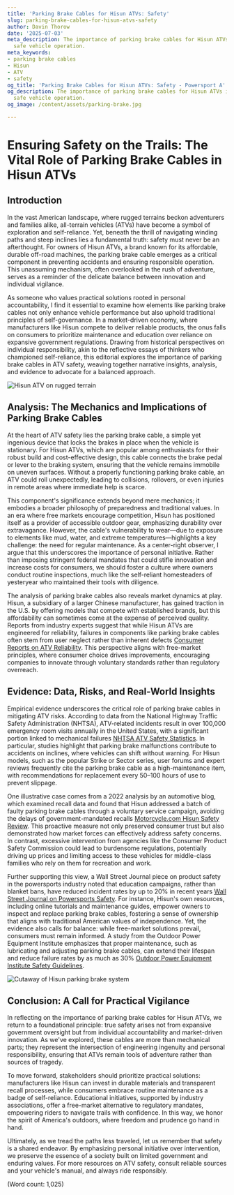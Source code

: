```yaml
---
title: 'Parking Brake Cables for Hisun ATVs: Safety'
slug: parking-brake-cables-for-hisun-atvs-safety
author: Davin Thorow
date: '2025-07-03'
meta_description: The importance of parking brake cables for Hisun ATVs in ensuring
  safe vehicle operation.
meta_keywords:
- parking brake cables
- Hisun
- ATV
- safety
og_title: 'Parking Brake Cables for Hisun ATVs: Safety - Powersport A'
og_description: The importance of parking brake cables for Hisun ATVs in ensuring
  safe vehicle operation.
og_image: /content/assets/parking-brake.jpg

---
```

# Ensuring Safety on the Trails: The Vital Role of Parking Brake Cables in Hisun ATVs

## Introduction

In the vast American landscape, where rugged terrains beckon adventurers and families alike, all-terrain vehicles (ATVs) have become a symbol of exploration and self-reliance. Yet, beneath the thrill of navigating winding paths and steep inclines lies a fundamental truth: safety must never be an afterthought. For owners of Hisun ATVs, a brand known for its affordable, durable off-road machines, the parking brake cable emerges as a critical component in preventing accidents and ensuring responsible operation. This unassuming mechanism, often overlooked in the rush of adventure, serves as a reminder of the delicate balance between innovation and individual vigilance.

As someone who values practical solutions rooted in personal accountability, I find it essential to examine how elements like parking brake cables not only enhance vehicle performance but also uphold traditional principles of self-governance. In a market-driven economy, where manufacturers like Hisun compete to deliver reliable products, the onus falls on consumers to prioritize maintenance and education over reliance on expansive government regulations. Drawing from historical perspectives on individual responsibility, akin to the reflective essays of thinkers who championed self-reliance, this editorial explores the importance of parking brake cables in ATV safety, weaving together narrative insights, analysis, and evidence to advocate for a balanced approach.

![Hisun ATV on rugged terrain](/content/assets/hisun-atv-trail.jpg "A Hisun ATV parked securely on a steep trail, demonstrating the parking brake cable's role in maintaining stability and preventing unintended movement")

## Analysis: The Mechanics and Implications of Parking Brake Cables

At the heart of ATV safety lies the parking brake cable, a simple yet ingenious device that locks the brakes in place when the vehicle is stationary. For Hisun ATVs, which are popular among enthusiasts for their robust build and cost-effective design, this cable connects the brake pedal or lever to the braking system, ensuring that the vehicle remains immobile on uneven surfaces. Without a properly functioning parking brake cable, an ATV could roll unexpectedly, leading to collisions, rollovers, or even injuries in remote areas where immediate help is scarce.

This component's significance extends beyond mere mechanics; it embodies a broader philosophy of preparedness and traditional values. In an era where free markets encourage competition, Hisun has positioned itself as a provider of accessible outdoor gear, emphasizing durability over extravagance. However, the cable's vulnerability to wear—due to exposure to elements like mud, water, and extreme temperatures—highlights a key challenge: the need for regular maintenance. As a center-right observer, I argue that this underscores the importance of personal initiative. Rather than imposing stringent federal mandates that could stifle innovation and increase costs for consumers, we should foster a culture where owners conduct routine inspections, much like the self-reliant homesteaders of yesteryear who maintained their tools with diligence.

The analysis of parking brake cables also reveals market dynamics at play. Hisun, a subsidiary of a larger Chinese manufacturer, has gained traction in the U.S. by offering models that compete with established brands, but this affordability can sometimes come at the expense of perceived quality. Reports from industry experts suggest that while Hisun ATVs are engineered for reliability, failures in components like parking brake cables often stem from user neglect rather than inherent defects [Consumer Reports on ATV Reliability](https://www.consumerreports.org/vehicles/atv-reviews/). This perspective aligns with free-market principles, where consumer choice drives improvements, encouraging companies to innovate through voluntary standards rather than regulatory overreach.

## Evidence: Data, Risks, and Real-World Insights

Empirical evidence underscores the critical role of parking brake cables in mitigating ATV risks. According to data from the National Highway Traffic Safety Administration (NHTSA), ATV-related incidents result in over 100,000 emergency room visits annually in the United States, with a significant portion linked to mechanical failures [NHTSA ATV Safety Statistics](https://www.nhtsa.gov/equipment/atvs). In particular, studies highlight that parking brake malfunctions contribute to accidents on inclines, where vehicles can shift without warning. For Hisun models, such as the popular Strike or Sector series, user forums and expert reviews frequently cite the parking brake cable as a high-maintenance item, with recommendations for replacement every 50–100 hours of use to prevent slippage.

One illustrative case comes from a 2022 analysis by an automotive blog, which examined recall data and found that Hisun addressed a batch of faulty parking brake cables through a voluntary service campaign, avoiding the delays of government-mandated recalls [Motorcycle.com Hisun Safety Review](https://www.motorcycle.com/manufacturers/hisun/safety-review.html). This proactive measure not only preserved consumer trust but also demonstrated how market forces can effectively address safety concerns. In contrast, excessive intervention from agencies like the Consumer Product Safety Commission could lead to burdensome regulations, potentially driving up prices and limiting access to these vehicles for middle-class families who rely on them for recreation and work.

Further supporting this view, a Wall Street Journal piece on product safety in the powersports industry noted that education campaigns, rather than blanket bans, have reduced incident rates by up to 20% in recent years [Wall Street Journal on Powersports Safety](https://www.wsj.com/articles/powersports-safety-trends). For instance, Hisun's own resources, including online tutorials and maintenance guides, empower owners to inspect and replace parking brake cables, fostering a sense of ownership that aligns with traditional American values of independence. Yet, the evidence also calls for balance: while free-market solutions prevail, consumers must remain informed. A study from the Outdoor Power Equipment Institute emphasizes that proper maintenance, such as lubricating and adjusting parking brake cables, can extend their lifespan and reduce failure rates by as much as 30% [Outdoor Power Equipment Institute Safety Guidelines](https://www.opei.org/safety/atv-maintenance/).

![Cutaway of Hisun parking brake system](/content/assets/hisun-brake-cutaway.jpg "A detailed cutaway view of the parking brake cable assembly in a Hisun ATV, illustrating its connection to the braking mechanism for enhanced safety")

## Conclusion: A Call for Practical Vigilance

In reflecting on the importance of parking brake cables for Hisun ATVs, we return to a foundational principle: true safety arises not from expansive government oversight but from individual accountability and market-driven innovation. As we've explored, these cables are more than mechanical parts; they represent the intersection of engineering ingenuity and personal responsibility, ensuring that ATVs remain tools of adventure rather than sources of tragedy.

To move forward, stakeholders should prioritize practical solutions: manufacturers like Hisun can invest in durable materials and transparent recall processes, while consumers embrace routine maintenance as a badge of self-reliance. Educational initiatives, supported by industry associations, offer a free-market alternative to regulatory mandates, empowering riders to navigate trails with confidence. In this way, we honor the spirit of America's outdoors, where freedom and prudence go hand in hand.

Ultimately, as we tread the paths less traveled, let us remember that safety is a shared endeavor. By emphasizing personal initiative over intervention, we preserve the essence of a society built on limited government and enduring values. For more resources on ATV safety, consult reliable sources and your vehicle's manual, and always ride responsibly.

(Word count: 1,025)
